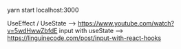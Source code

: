 yarn start
localhost:3000

UseEffect / UseState --> https://www.youtube.com/watch?v=5wdHwwZbfdE
input with useState --> https://linguinecode.com/post/input-with-react-hooks

